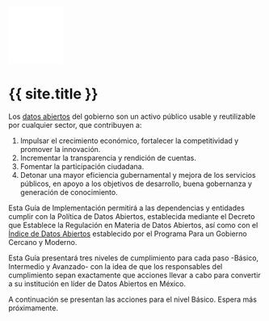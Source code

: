 ![Logo Datos Abiertos](/assets/images/datos.gob.mx_logo.svg)

# {{ site.title }}

Los [datos abiertos](http://datos.gob.mx/acerca/) del gobierno son un activo público usable y reutilizable por cualquier sector, que contribuyen a:

1. Impulsar el crecimiento económico, fortalecer la competitividad y promover la innovación.
2. Incrementar la transparencia y rendición de cuentas.
3. Fomentar la participación ciudadana.
4. Detonar una mayor eficiencia gubernamental y mejora de los servicios públicos, en apoyo a los objetivos de desarrollo, buena gobernanza y generación de conocimiento.

Esta Guía de Implementación permitirá a las dependencias y entidades cumplir con la Política de Datos Abiertos, establecida mediante el Decreto que Establece la Regulación en Materia de Datos Abiertos, así como con el [Índice de Datos Abiertos](http://www.funcionpublica.gob.mx/web/doctos/ua/ssfp/uegdg/pgcm/material/documentos/ti_3_pgcm_bases_lineam_datosabiertos.pdf) establecido por el Programa Para un Gobierno Cercano y Moderno.

Esta Guía presentará tres niveles de cumplimiento para cada paso -Básico, Intermedio y Avanzado- con la idea de que los responsables del cumplimiento sepan exactamente que acciones llevar a cabo para convertir a su institución en líder de Datos Abiertos en México.

A continuación se presentan las acciones para el nivel Básico. Espera más próximamente.

